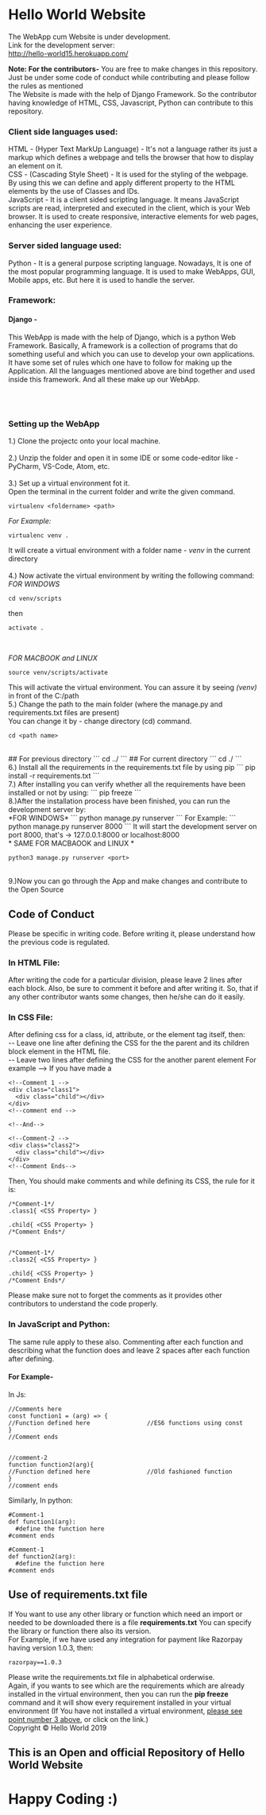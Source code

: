 # Hello World Website
The WebApp cum Website is under development. <br>
Link for the development server: 
<Br>
http://hello-world15.herokuapp.com/

**Note: For the contributors-**
You are free to make changes in this repository. Just be under some code of conduct while contributing and please follow the rules as mentioned
<br>
The Website is made with the help of Django Framework. So the contributor having knowledge of HTML, CSS, Javascript, Python can contribute to this repository.<br>
### Client side languages used:
HTML - (Hyper Text MarkUp Language) - It's not a language rather its just a markup which defines a webpage and tells the browser that how to display an element on it.
<br>
CSS - (Cascading Style Sheet) - It is used for the styling of the webpage. By using this we can define and apply different property to the HTML elements by the use of Classes and IDs.
<br>
JavaScript - It is a client sided scripting language. It means JavaScript scripts are read, interpreted and executed in the client, which is your Web browser. It is used to create responsive, interactive elements for web pages, enhancing the user experience.
<bR>
  
### Server sided language used:
Python - It is a general purpose scripting language. Nowadays, It is one of the most popular programming language. It is used to make WebApps, GUI, Mobile apps, etc. But here it is used to handle the server.
<br>

### Framework:
#### Django - 
This WebApp is made with the help of Django, which is a python Web Framework. Basically, A framework is a collection of programs that do something useful and which you can use to develop your own applications. It have some set of rules which one have to follow for making up the Application.
All the languages mentioned above are bind together and used inside this framework. And all these make up our WebApp.

  <br><Br>
  <h3>Setting up the WebApp</h3>
  1.) Clone the projectc onto your local machine.<Br>
  <Br>2.) Unzip the folder and open it in some IDE or some code-editor like - PyCharm, VS-Code, Atom, etc.<br>
    <br><span id="point3">3.)</span> Set up a virtual environment fot it.<Br>
  Open the terminal in the current folder and write the given command.

```
virtualenv <foldername> <path>
```
*For Example:*
```
virtualenc venv .
```
It will create a virtual environment with a folder name - *venv* in the current directory<br>
<br>4.) Now activate the virtual environment by writing the following command: <br>
*FOR WINDOWS*<Br>
```
cd venv/scripts
```
then 
```
activate .
```
<Br>
  
*FOR MACBOOK and LINUX*
<br>
```
source venv/scripts/activate
```
This will activate the virtual environment. You can assure it by seeing *(venv)* in front of the C:/path
<Br>5.) Change the path to the main folder (where the manage.py and requirements.txt files are present)<br>
  You can change it by - change directory (cd) command.
```
cd <path name>
```
<Br>
## For previous directory
```
cd ../
```  
## For current directory
```
cd ./
```
<br>
6.) Install all the requirements in the requirements.txt file by using pip
```
pip install -r requirements.txt
```
<br>7.) After installing you can verify whether all the requirements have been installed or not by using:
```
pip freeze
```
<br>8.)After the installation process have been finished, you can run the development server by:<br>
*FOR WINDOWS*
```
python manage.py runserver <port>
```
For Example: 
```
python manage.py runserver 8000
```
It will start the development server on port 8000, that's -> 127.0.0.1:8000 or localhost:8000
<Br>
* SAME FOR MACBAOOK and LINUX *
  
```
python3 manage.py runserver <port>
```
<br>9.)Now you can go through the App and make changes and contribute to the Open Source
  
## Code of Conduct
Please be specific in writing code. Before writing it, please understand how the previous code is regulated.

### In HTML File:
After writing the code for a particular division, please leave 2 lines after each block. Also, be sure to comment it before and after writing it. So, that if any other contributor wants some changes, then he/she can do it easily.

### In CSS File:
After defining css for a class, id, attribute, or the element tag itself, then:<br>
-- Leave one line after defining the CSS for the the parent and its children block element in the HTML file.<br>
-- Leave two lines after defining the CSS for the another parent element
For example --> If you have made a 

```
<!--Comment 1 -->
<div class="class1">
  <div class="child"></div>
</div>
<!--comment end -->

<!--And-->

<!--Comment-2 -->
<div class="class2">
  <div class="child"></div>
</div>
<!--Comment Ends-->
```
Then, You should make comments and while defining its CSS, the rule for it is: 

```
/*Comment-1*/
.class1{ <CSS Property> }

.child{ <CSS Property> }
/*Comment Ends*/


/*Comment-1*/
.class2{ <CSS Property> }

.child{ <CSS Property> }
/*Comment Ends*/
```

Please make sure not to forget the comments as it provides other contributors to understand the code properly.

### In JavaScript and Python:
The same rule apply to these also. Commenting after each function and describing what the function does and leave 2 spaces after each function after defining.

#### For Example-
In Js:

```
//Comments here
const function1 = (arg) => {
//Function defined here                //ES6 functions using const
} 
//Comment ends


//comment-2
function function2(arg){
//Function defined here                //Old fashioned function
}
//comment ends
```

Similarly, In python:

```
#Comment-1
def function1(arg):
  #define the function here
#comment ends

#Comment-1
def function2(arg):
  #define the function here
#comment ends

```
## Use of requirements.txt file
If You want to use any other library or function which need an import or needed to be downloaded there is a file <b>requirements.txt</b>
You can specify the library or function there also its version.<br>
For Example, if we have used any integration for payment like Razorpay having version 1.0.3, then:


```
razorpay==1.0.3

```
Please write the requirements.txt file in alphabetical orderwise.
<br>
Again, if you wants to see which are the requirements which are already installed in the virtual environment, then you can run the <b>pip freeze</b> command and it will show every requirement installed in your virtual environment (If You have not installed a virtual environment, <a href="#point3">please see point number 3 above</a>, or click on the link.)
<Br>
Copyright &copy; Hello World 2019
## This is an Open and official Repository of Hello World Website
# Happy Coding :)
